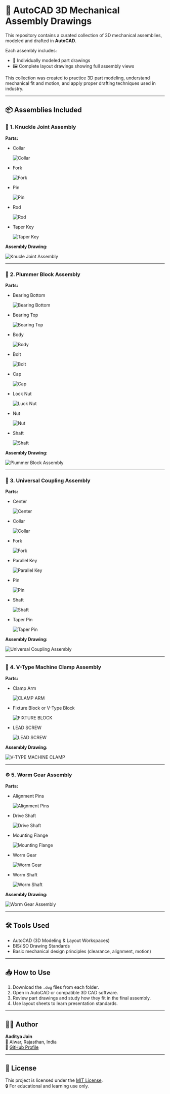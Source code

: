 # 🧰 AutoCAD 3D Mechanical Assembly Drawings
This repository contains a curated collection of 3D mechanical assemblies, modeled and drafted in **AutoCAD**. 

Each assembly includes:
- 🧩 Individually modeled part drawings  
- 🖼️ Complete layout drawings showing full assembly views

This collection was created to practice 3D part modeling, understand mechanical fit and motion, and apply proper drafting techniques used in industry.

---

## 📦 Assemblies Included


### 🔧 **1. Knuckle Joint Assembly**

**Parts:**

- Collar
  
  ![Collar](https://github.com/user-attachments/assets/1f4b8b97-1003-4cff-8fdd-e15558f6b440)


- Fork

  ![Fork](https://github.com/user-attachments/assets/736b1eb1-e59d-4179-a3b7-43155fa1df2d)

  
- Pin

  ![Pin](https://github.com/user-attachments/assets/e09ebd24-e84d-4131-9ff0-a90ccd8a7209)

  
- Rod

  ![Rod](https://github.com/user-attachments/assets/f492b827-dd71-402c-985d-65e077200008)

  
- Taper Key

  ![Taper Key](https://github.com/user-attachments/assets/ba70f91d-6d4c-4ad7-be3f-717b3d3a0423)
  
  
  
**Assembly Drawing:**  

![Knucle Joint Assembly](https://github.com/user-attachments/assets/1ba149c5-b459-4df7-9173-245a5dc60d51)


---

### 🧱 **2. Plummer Block Assembly**

**Parts:**

- Bearing Bottom

  ![Bearing Bottom](https://github.com/user-attachments/assets/1d9a229a-6f57-498f-aaf6-95453631a7dc)


- Bearing Top

  ![Bearing Top](https://github.com/user-attachments/assets/3d0efd38-2bca-410c-9005-0eea90c35730)


- Body

  ![Body](https://github.com/user-attachments/assets/fa0a3e2c-1810-4440-b40e-0f107beb6536)


- Bolt

  ![Bolt](https://github.com/user-attachments/assets/fdcfb7a8-22f4-40f8-9a18-eea1ab306597)


- Cap

  ![Cap](https://github.com/user-attachments/assets/f755937b-e9c7-4660-ad65-7b877615b62f)


- Lock Nut

  ![Luck Nut](https://github.com/user-attachments/assets/11545335-00f6-4653-b1f5-d11d53398af2)


- Nut

  ![Nut](https://github.com/user-attachments/assets/5425ffa8-df26-4296-aa25-4e0ca7b5ecb2)


- Shaft

  ![Shaft](https://github.com/user-attachments/assets/86fbef55-e563-4364-b2a8-9a3784142340)


  
**Assembly Drawing:**  

![Plummer Block Assembly](https://github.com/user-attachments/assets/1ed5d112-15ad-4362-8e89-301bd8379a01)



---

### 🔄 **3. Universal Coupling Assembly**

**Parts:**

- Center

  ![Center](https://github.com/user-attachments/assets/4d853b0b-6b3c-4d53-929e-f3b6b91b0ff6)

  
- Collar

  ![Collar](https://github.com/user-attachments/assets/f5ad99b9-ee73-47c9-be36-e82bccfee7f9)

  
- Fork

  ![Fork](https://github.com/user-attachments/assets/fb0cbaa6-6843-454d-b07d-f58d43895ccb)


- Parallel Key

  ![Parallel Key](https://github.com/user-attachments/assets/f93c962e-6e9b-4730-a94a-020f82d84d0f)


- Pin

  ![Pin](https://github.com/user-attachments/assets/97c5a6dc-f623-425d-a7d4-d53defe0afa9)


- Shaft

  ![Shaft](https://github.com/user-attachments/assets/84077ad2-5560-40f4-a586-7c2fce387612)


- Taper Pin

  ![Taper Pin](https://github.com/user-attachments/assets/65fcf0f6-ee20-4849-ba96-bdbe51513ec8)



**Assembly Drawing:**  

![Universal Coupling Assembly](https://github.com/user-attachments/assets/f4c4bcf1-d516-45c3-ac0c-51a977289ea9)


---

### 📐 **4. V-Type Machine Clamp Assembly**

**Parts:**

- Clamp Arm

  ![CLAMP ARM](https://github.com/user-attachments/assets/3846755e-9b2b-4abb-94c4-5d8ea2c627ec)


- Fixture Block or V-Type Block

  ![FIXTURE BLOCK](https://github.com/user-attachments/assets/f662cf2f-5f9e-424e-ad5c-1eb01cd0a978)

    
- LEAD SCREW

  ![LEAD SCREW](https://github.com/user-attachments/assets/5970ebe1-4877-4135-ad38-b1b681977cd2)


  
**Assembly Drawing:**  

![V-TYPE MACHINE CLAMP](https://github.com/user-attachments/assets/78bfdaf9-a87b-4c1b-8ca5-6122f779287b)



---

### ⚙️ **5. Worm Gear Assembly**

**Parts:**

- Alignment Pins

  ![Alignment Pins](https://github.com/user-attachments/assets/930ff2fb-5caa-4e43-a44d-230316da6223)

  
- Drive Shaft

  ![Drive Shaft](https://github.com/user-attachments/assets/dc0bd27b-9b01-4727-8424-09c6a44b0b7d)


- Mounting Flange

  ![Mounting Flange](https://github.com/user-attachments/assets/7ac29ab3-7dbf-43e1-b2cc-e0fbc3728504)

  
- Worm Gear

  ![Worm Gear](https://github.com/user-attachments/assets/53689a67-ffe4-4ca6-b827-56b35e057f09)

  
- Worm Shaft

  ![Worm Shaft](https://github.com/user-attachments/assets/072fb810-b68f-4b9e-85ff-1e85db58b655)


  
**Assembly Drawing:**  

![Worm Gear Assembly](https://github.com/user-attachments/assets/40c805b5-bbda-46eb-8af7-eec00319ed38)



---

## 🛠️ Tools Used

- AutoCAD (3D Modeling & Layout Workspaces)  
- BIS/ISO Drawing Standards  
- Basic mechanical design principles (clearance, alignment, motion)

---

## 📥 How to Use

1. Download the `.dwg` files from each folder.
2. Open in AutoCAD or compatible 3D CAD software.
3. Review part drawings and study how they fit in the final assembly.
4. Use layout sheets to learn presentation standards.

---

## 👨‍💻 Author

**Aaditya Jain**  
📍 Alwar, Rajasthan, India  
🔗 [GitHub Profile](https://github.com/Aadityajain-hub)

---

## 📜 License

This project is licensed under the [MIT License](LICENSE).  
🔒 For educational and learning use only.
